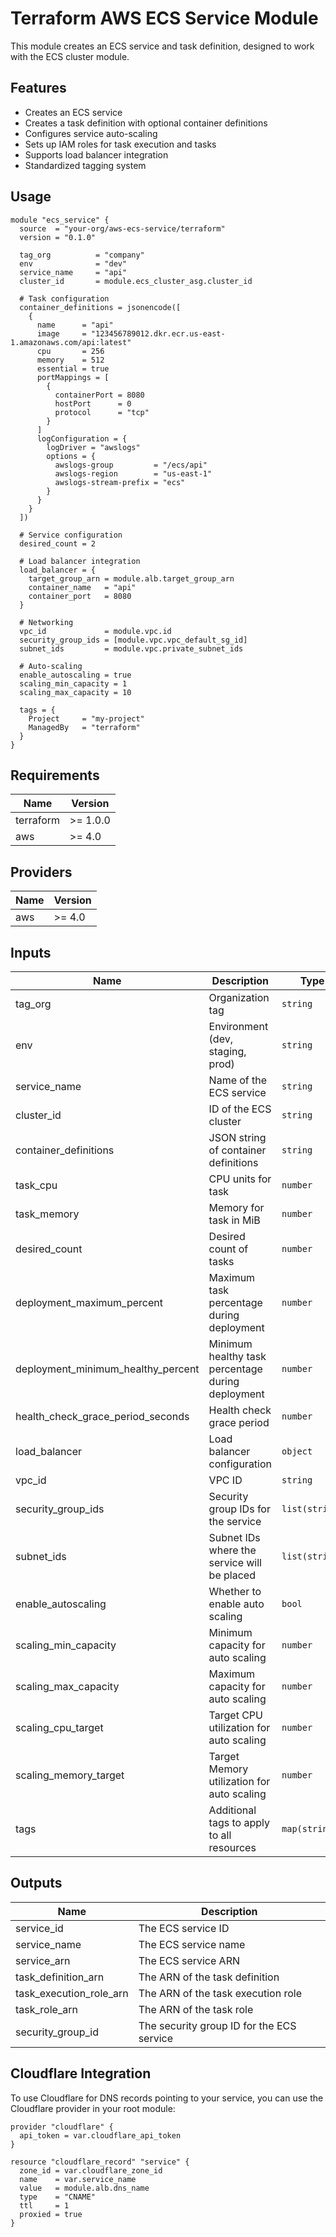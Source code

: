 # Terraform AWS ECS Service Module

This module creates an ECS service and task definition, designed to work with the ECS cluster module.

## Features

- Creates an ECS service
- Creates a task definition with optional container definitions
- Configures service auto-scaling
- Sets up IAM roles for task execution and tasks
- Supports load balancer integration
- Standardized tagging system

## Usage

```hcl
module "ecs_service" {
  source  = "your-org/aws-ecs-service/terraform"
  version = "0.1.0"

  tag_org          = "company"
  env              = "dev"
  service_name     = "api"
  cluster_id       = module.ecs_cluster_asg.cluster_id
  
  # Task configuration
  container_definitions = jsonencode([
    {
      name      = "api"
      image     = "123456789012.dkr.ecr.us-east-1.amazonaws.com/api:latest"
      cpu       = 256
      memory    = 512
      essential = true
      portMappings = [
        {
          containerPort = 8080
          hostPort      = 0
          protocol      = "tcp"
        }
      ]
      logConfiguration = {
        logDriver = "awslogs"
        options = {
          awslogs-group         = "/ecs/api"
          awslogs-region        = "us-east-1"
          awslogs-stream-prefix = "ecs"
        }
      }
    }
  ])
  
  # Service configuration
  desired_count = 2
  
  # Load balancer integration
  load_balancer = {
    target_group_arn = module.alb.target_group_arn
    container_name   = "api"
    container_port   = 8080
  }
  
  # Networking
  vpc_id             = module.vpc.id
  security_group_ids = [module.vpc.vpc_default_sg_id]
  subnet_ids         = module.vpc.private_subnet_ids
  
  # Auto-scaling
  enable_autoscaling = true
  scaling_min_capacity = 1
  scaling_max_capacity = 10
  
  tags = {
    Project     = "my-project"
    ManagedBy   = "terraform"
  }
}
```

## Requirements

| Name | Version |
|------|---------|
| terraform | >= 1.0.0 |
| aws | >= 4.0 |

## Providers

| Name | Version |
|------|---------|
| aws | >= 4.0 |

## Inputs

| Name | Description | Type | Default | Required |
|------|-------------|------|---------|:--------:|
| tag_org | Organization tag | `string` | n/a | yes |
| env | Environment (dev, staging, prod) | `string` | n/a | yes |
| service_name | Name of the ECS service | `string` | n/a | yes |
| cluster_id | ID of the ECS cluster | `string` | n/a | yes |
| container_definitions | JSON string of container definitions | `string` | n/a | yes |
| task_cpu | CPU units for task | `number` | `256` | no |
| task_memory | Memory for task in MiB | `number` | `512` | no |
| desired_count | Desired count of tasks | `number` | `1` | no |
| deployment_maximum_percent | Maximum task percentage during deployment | `number` | `200` | no |
| deployment_minimum_healthy_percent | Minimum healthy task percentage during deployment | `number` | `100` | no |
| health_check_grace_period_seconds | Health check grace period | `number` | `60` | no |
| load_balancer | Load balancer configuration | `object` | `null` | no |
| vpc_id | VPC ID | `string` | n/a | yes |
| security_group_ids | Security group IDs for the service | `list(string)` | `[]` | no |
| subnet_ids | Subnet IDs where the service will be placed | `list(string)` | n/a | yes |
| enable_autoscaling | Whether to enable auto scaling | `bool` | `false` | no |
| scaling_min_capacity | Minimum capacity for auto scaling | `number` | `1` | no |
| scaling_max_capacity | Maximum capacity for auto scaling | `number` | `5` | no |
| scaling_cpu_target | Target CPU utilization for auto scaling | `number` | `60` | no |
| scaling_memory_target | Target Memory utilization for auto scaling | `number` | `60` | no |
| tags | Additional tags to apply to all resources | `map(string)` | `{}` | no |

## Outputs

| Name | Description |
|------|-------------|
| service_id | The ECS service ID |
| service_name | The ECS service name |
| service_arn | The ECS service ARN |
| task_definition_arn | The ARN of the task definition |
| task_execution_role_arn | The ARN of the task execution role |
| task_role_arn | The ARN of the task role |
| security_group_id | The security group ID for the ECS service |

## Cloudflare Integration

To use Cloudflare for DNS records pointing to your service, you can use the Cloudflare provider in your root module:

```hcl
provider "cloudflare" {
  api_token = var.cloudflare_api_token
}

resource "cloudflare_record" "service" {
  zone_id = var.cloudflare_zone_id
  name    = var.service_name
  value   = module.alb.dns_name
  type    = "CNAME"
  ttl     = 1
  proxied = true
}
```